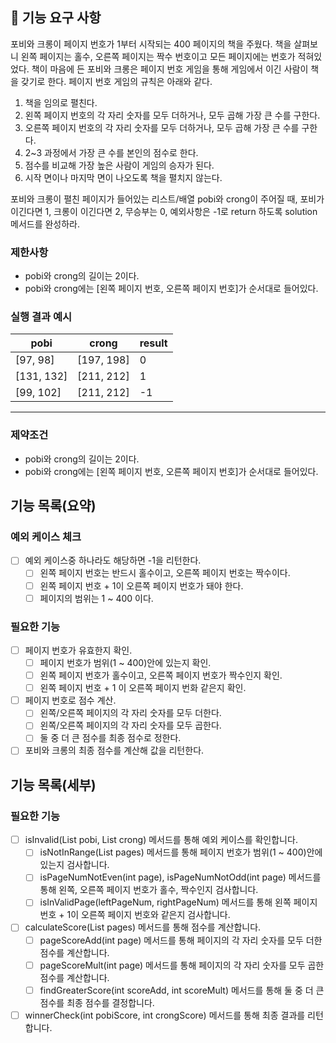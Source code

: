 ## 🚀 기능 요구 사항

포비와 크롱이 페이지 번호가 1부터 시작되는 400 페이지의 책을 주웠다. 책을 살펴보니 왼쪽 페이지는 홀수, 오른쪽 페이지는 짝수 번호이고 모든 페이지에는 번호가 적혀있었다. 책이 마음에 든 포비와 크롱은 페이지
번호 게임을 통해 게임에서 이긴 사람이 책을 갖기로 한다. 페이지 번호 게임의 규칙은 아래와 같다.

1. 책을 임의로 펼친다.
2. 왼쪽 페이지 번호의 각 자리 숫자를 모두 더하거나, 모두 곱해 가장 큰 수를 구한다.
3. 오른쪽 페이지 번호의 각 자리 숫자를 모두 더하거나, 모두 곱해 가장 큰 수를 구한다.
4. 2~3 과정에서 가장 큰 수를 본인의 점수로 한다.
5. 점수를 비교해 가장 높은 사람이 게임의 승자가 된다.
6. 시작 면이나 마지막 면이 나오도록 책을 펼치지 않는다.

포비와 크롱이 펼친 페이지가 들어있는 리스트/배열 pobi와 crong이 주어질 때, 포비가 이긴다면 1, 크롱이 이긴다면 2, 무승부는 0, 예외사항은 -1로 return 하도록 solution 메서드를 완성하라.

### 제한사항

- pobi와 crong의 길이는 2이다.
- pobi와 crong에는 [왼쪽 페이지 번호, 오른쪽 페이지 번호]가 순서대로 들어있다.

### 실행 결과 예시

| pobi | crong | result |
| --- | --- | --- |
| [97, 98] | [197, 198] | 0 |
| [131, 132] | [211, 212] | 1 |
| [99, 102] | [211, 212] | -1 |

---

### 제약조건

- pobi와 crong의 길이는 2이다.
- pobi와 crong에는 [왼쪽 페이지 번호, 오른쪽 페이지 번호]가 순서대로 들어있다.

## 기능 목록(요약)

### 예외 케이스 체크

- [ ] 예외 케이스중 하나라도 해당하면 -1을 리턴한다.
    - [ ] 왼쪽 페이지 번호는 반드시 홀수이고, 오른쪽 페이지 번호는 짝수이다.
    - [ ] 왼쪽 페이지 번호 + 1이 오른쪽 페이지 번호가 돼야 한다.
    - [ ] 페이지의 범위는 1 ~ 400 이다.

### 필요한 기능

- [ ] 페이지 번호가 유효한지 확인.
    - [ ] 페이지 번호가 범위(1 ~ 400)안에 있는지 확인.
    - [ ] 왼쪽 페이지 번호가 홀수이고, 오른쪽 페이지 번호가 짝수인지 확인.
    - [ ] 왼쪽 페이지 번호 + 1 이 오른쪽 페이지 번화 같은지 확인.
- [ ] 페이지 번호로 점수 계산.
    - [ ] 왼쪽/오른쪽 페이지의 각 자리 숫자를 모두 더한다.
    - [ ] 왼쪽/오른쪽 페이지의 각 자리 숫자를 모두 곱한다.
    - [ ] 둘 중 더 큰 점수를 최종 점수로 정한다.
- [ ] 포비와 크롱의 최종 점수를 계산해 값을 리턴한다.

## 기능 목록(세부)

### 필요한 기능

- [ ] isInvalid(List pobi, List crong) 메서드를 통해 예외 케이스를 확인합니다.
    - [ ] isNotInRange(List pages) 메서드를 통해 페이지 번호가 범위(1 ~ 400)안에 있는지 검사합니다.
    - [ ] isPageNumNotEven(int page), isPageNumNotOdd(int page) 메서드를 통해 왼쪽, 오른쪽 페이지 번호가 홀수, 짝수인지 검사합니다.
    - [ ] isInValidPage(leftPageNum, rightPageNum) 메서드를 통해 왼쪽 페이지 번호 + 1이 오른쪽 페이지 번호와 같은지 검사합니다.
- [ ] calculateScore(List pages) 메서드를 통해 점수를 계산합니다.
    - [ ] pageScoreAdd(int page) 메서드를 통해 페이지의 각 자리 숫자를 모두 더한 점수를 계산합니다.
    - [ ] pageScoreMult(int page) 메서드를 통해 페이지의 각 자리 숫자를 모두 곱한 점수를 계산합니다.
    - [ ] findGreaterScore(int scoreAdd, int scoreMult) 메서드를 통해 둘 중 더 큰 점수를 최종 점수를 결정합니다.
- [ ] winnerCheck(int pobiScore, int crongScore) 메서드를 통해 최종 결과를 리턴합니다.
